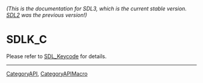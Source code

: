 ###### (This is the documentation for SDL3, which is the current stable version. [SDL2](https://wiki.libsdl.org/SDL2/) was the previous version!)
# SDLK_C

Please refer to [SDL_Keycode](SDL_Keycode) for details.

----
[CategoryAPI](CategoryAPI), [CategoryAPIMacro](CategoryAPIMacro)

